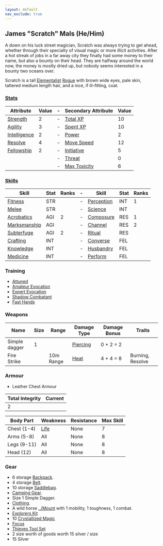 ```yaml
---
layout: default
nav_exclude: true
---
```

## James "Scratch" Mals (He/Him)
A down on his luck street magician, Scratch was always trying to get ahead, whether through their specialty of visual magic or more illicit activities. After a hot streak of jobs in a far away city they finally had some money to their name, but also a bounty on their head. They are halfway around the world now, the money is mostly dried up, but nobody seems interested in a bounty two oceans over.

Scratch is a tall [Elementalist](../Classes#Elementalist) [Rogue](../Classes#Rogue) with brown wide eyes, pale skin, tattered medium length hair, and a nice, if ill-fitting, coat.

### [Stats](../Stats)

| Attribute                             | Value | -   | Secondary Attribute                     | Value |
| ------------------------------------- | ----- | --- | --------------------------------------- | ----- |
| [Strength](../Stats#Strength)         | 2     | -   | [Total XP](../Stats#Total%20XP)         | 10    |
| [Agility](../Stats#Agility)           | 3     | -   | [Spent XP](../Stats#Spent%20XP)         | 10    |
| [Intelligence](../Stats#Intelligence) | 2     | -   | [Power](../Stats#Power)                 | 2     |
| [Resolve](../Stats#Resolve)           | 4     | -   | [Move Speed](../Stats#Move%20Speed)     | 12    |
| [Fellowship](../Stats#Fellowship)     | 2     | -   | [Initiative](../Stats#Initiative)       | 5     |
|                                       |       | -   | [Threat](../Stats#Threat)               | 0     |
|                                       |       | -   | [Max Toxicity](../Stats#Max%20Toxicity) | 6     | 


### [Skills](../Skills)

| Skill                        | Stat | Ranks | -   | Skill                     | Stat | Ranks |
| ---------------------------- | ---- | ----- | --- | ------------------------- | ---- | ----- |
| [Fitness](Fitness)           | STR  |       | -   | [Perception](Perception)  | INT  | 1     |
| [Melee](Melee)               | STR  |       | -   | [Science](Science)        | INT  |       |
| [Acrobatics](Acrobatics)     | AGI  | 2     | -   | [Composure](Composure)    | RES  | 1     |
| [Marksmanship](Marksmanship) | AGI  |       | -   | [Channel](Channel)        | RES  | 2     |
| [Subterfuge](Subterfuge)     | AGI  | 2     | -   | [Ritual](Ritual)          | RES  |       |
| [Crafting](Crafting)         | INT  |       | -   | [Converse](../Converse)   | FEL  |       |
| [Knowledge](Knowledge)       | INT  |       | -   | [Husbandry](../Husbandry) | FEL  |       |
| [Medicine](Medicine)         | INT  |       | -   | [Perform](../Perform)     | FEL  |       |

### Training
* [Attuned](../Magic-Training#Attuned)
* [Amateur Evocation](../Evoker#Amateur%20Evocation)
* [Expert Evocation](../Evoker#Expert%20Evocation)
* [Shadow Combatant](../Shadow#Shadow%20Combatant)
* [Fast Hands](../Shadow#Fast%20Hands)

### Weapons

| Name          | Size | Range     | Damage Type                    | Damage Bonus | Traits           |
| ------------- | ---- | --------- | ------------------------------ | ------------ | ---------------- |
| Simple dagger | 1    |           | [Piercing](../Combat#Piercing) | 0 + 2 = 2    |                  |
| Fire Strike   |      | 10m Range | [Heat](../Combat#Heat)         | 4 + 4 = 8    | Burning, Resolve |


### Armour
* Leather Chest Armour

| Total Integrity | Current |
| --------------- | ------- |
| 2               |         |

| Body Part    | Weakness               | Resistance | Max Skill |
| ------------ | ---------------------- | ---------- | --------- |
| Chest (1-4)  | [Life](../Combat#Life) | None       | 7         |
| Arms  (5-8)  | All                    | None       | 8         |
| Legs  (9-11) | All                    | None       | 8         |
| Head  (12)   | All                    | None       | 8         | 

### Gear
* 6 storage [Backpack](../Storage#Backpack).
* 4 storage [Belt](../Storage#Belt).
* 10 storage [Saddlebag](../Storage#Saddlebag).
* [Camping Gear](../Example-Gear#Camping%20Gear).
* Size 1 Simple Dagger.
* [Clothing](../Example-Gear#Clothing).
* A wild horse [../Mount](Mounts) with 1 mobility, 1 toughness, 1 combat.
* [Explorers Kit](../Example-Gear#Explorers%20Kit)
* 10 [Crystallized Magic](../Example-Gear#Crystallized%20Magic)
* [Focus](../Example-Gear#Focus)
* [Thieves Tool Set](../Example-Gear#Thieves%20Tool%20Set)
* 2 size worth of goods worth 15 silver / size
* 15 Silver
